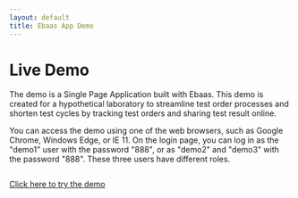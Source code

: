 ```yaml
---
layout: default
title: Ebaas App Demo
---
```


<div class="post">
  <h1 class="pageTitle">Live Demo</h1>
	<p>The demo is a Single Page Application built with Ebaas. This demo is created for a hypothetical laboratory to streamline test order processes and shorten test cycles by tracking test orders and sharing test result online.</p> 
	<p>
	You can access the demo using one of the web browsers, such as Google Chrome, Windows Edge, or IE 11. On the login page, you can log in as the "demo1" user with the password "888", or as "demo2" and "demo3" with the password "888". These three users have different roles.
	</p>
	<p>	
  	  <img src="{{'/assets/img/demo-login.png' | prepend: site.baseurl }}" alt="">
	  </p>
	  <p>
	<a target="_blank" href="http://ec2-54-91-101-44.compute-1.amazonaws.com:8080/#/login" class="next button__outline">Click here to try the demo</a>
	</p>
</div>
